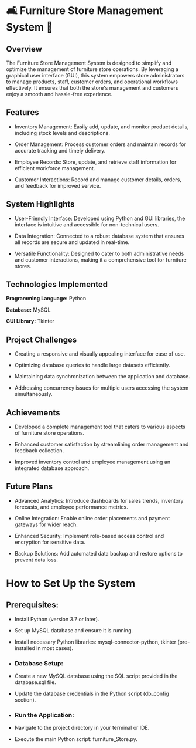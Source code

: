 # 🛋️ Furniture Store Management System 🏡

## Overview

The Furniture Store Management System is designed to simplify and optimize the management of furniture store operations. By leveraging a graphical user interface (GUI), this system empowers store administrators to manage products, staff, customer orders, and operational workflows effectively. It ensures that both the store's management and customers enjoy a smooth and hassle-free experience.

## Features

 - Inventory Management: Easily add, update, and monitor product details, including stock levels and descriptions.

 - Order Management: Process customer orders and maintain records for accurate tracking and timely delivery.

 - Employee Records: Store, update, and retrieve staff information for efficient workforce management.

 - Customer Interactions: Record and manage customer details, orders, and feedback for improved service.

## System Highlights

- User-Friendly Interface: Developed using Python and GUI libraries, the interface is intuitive and accessible for non-technical users.

- Data Integration: Connected to a robust database system that ensures all records are secure and updated in real-time.

- Versatile Functionality: Designed to cater to both administrative needs and customer interactions, making it a comprehensive tool for furniture stores.

## Technologies Implemented

**Programming Language:** Python

**Database:** MySQL

**GUI Library:** Tkinter

## Project Challenges

- Creating a responsive and visually appealing interface for ease of use.

- Optimizing database queries to handle large datasets efficiently.

- Maintaining data synchronization between the application and database.

- Addressing concurrency issues for multiple users accessing the system simultaneously.

## Achievements

- Developed a complete management tool that caters to various aspects of furniture store operations.

- Enhanced customer satisfaction by streamlining order management and feedback collection.

- Improved inventory control and employee management using an integrated database approach.

## Future Plans

- Advanced Analytics: Introduce dashboards for sales trends, inventory forecasts, and employee performance metrics.

- Online Integration: Enable online order placements and payment gateways for wider reach.

- Enhanced Security: Implement role-based access control and encryption for sensitive data.

- Backup Solutions: Add automated data backup and restore options to prevent data loss.

# How to Set Up the System

## Prerequisites:

 - Install Python (version 3.7 or later).

 - Set up MySQL database and ensure it is running.

 - Install necessary Python libraries: mysql-connector-python, tkinter (pre-installed in most cases).

- ### Database Setup:

 - Create a new MySQL database using the SQL script provided in the database.sql file.

 - Update the database credentials in the Python script (db_config section).

- ### Run the Application:

 - Navigate to the project directory in your terminal or IDE.

 - Execute the main Python script: furniture_Store.py.